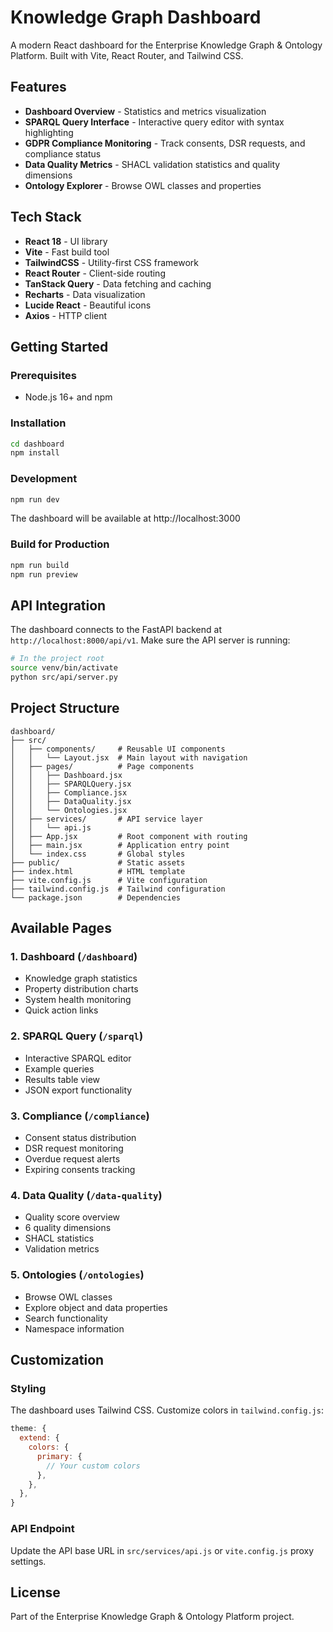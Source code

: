 # Knowledge Graph Dashboard

A modern React dashboard for the Enterprise Knowledge Graph & Ontology Platform. Built with Vite, React Router, and Tailwind CSS.

## Features

- **Dashboard Overview** - Statistics and metrics visualization
- **SPARQL Query Interface** - Interactive query editor with syntax highlighting
- **GDPR Compliance Monitoring** - Track consents, DSR requests, and compliance status
- **Data Quality Metrics** - SHACL validation statistics and quality dimensions
- **Ontology Explorer** - Browse OWL classes and properties

## Tech Stack

- **React 18** - UI library
- **Vite** - Fast build tool
- **TailwindCSS** - Utility-first CSS framework
- **React Router** - Client-side routing
- **TanStack Query** - Data fetching and caching
- **Recharts** - Data visualization
- **Lucide React** - Beautiful icons
- **Axios** - HTTP client

## Getting Started

### Prerequisites

- Node.js 16+ and npm

### Installation

```bash
cd dashboard
npm install
```

### Development

```bash
npm run dev
```

The dashboard will be available at http://localhost:3000

### Build for Production

```bash
npm run build
npm run preview
```

## API Integration

The dashboard connects to the FastAPI backend at `http://localhost:8000/api/v1`. Make sure the API server is running:

```bash
# In the project root
source venv/bin/activate
python src/api/server.py
```

## Project Structure

```
dashboard/
├── src/
│   ├── components/     # Reusable UI components
│   │   └── Layout.jsx  # Main layout with navigation
│   ├── pages/          # Page components
│   │   ├── Dashboard.jsx
│   │   ├── SPARQLQuery.jsx
│   │   ├── Compliance.jsx
│   │   ├── DataQuality.jsx
│   │   └── Ontologies.jsx
│   ├── services/       # API service layer
│   │   └── api.js
│   ├── App.jsx         # Root component with routing
│   ├── main.jsx        # Application entry point
│   └── index.css       # Global styles
├── public/             # Static assets
├── index.html          # HTML template
├── vite.config.js      # Vite configuration
├── tailwind.config.js  # Tailwind configuration
└── package.json        # Dependencies
```

## Available Pages

### 1. Dashboard (`/dashboard`)
- Knowledge graph statistics
- Property distribution charts
- System health monitoring
- Quick action links

### 2. SPARQL Query (`/sparql`)
- Interactive SPARQL editor
- Example queries
- Results table view
- JSON export functionality

### 3. Compliance (`/compliance`)
- Consent status distribution
- DSR request monitoring
- Overdue request alerts
- Expiring consents tracking

### 4. Data Quality (`/data-quality`)
- Quality score overview
- 6 quality dimensions
- SHACL statistics
- Validation metrics

### 5. Ontologies (`/ontologies`)
- Browse OWL classes
- Explore object and data properties
- Search functionality
- Namespace information

## Customization

### Styling

The dashboard uses Tailwind CSS. Customize colors in `tailwind.config.js`:

```javascript
theme: {
  extend: {
    colors: {
      primary: {
        // Your custom colors
      },
    },
  },
}
```

### API Endpoint

Update the API base URL in `src/services/api.js` or `vite.config.js` proxy settings.

## License

Part of the Enterprise Knowledge Graph & Ontology Platform project.
